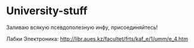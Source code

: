 # University-stuff

Заливаю всякую псевдополезную инфу, присоединяйтесь!

Лабки Электроника: http://libr.aues.kz/facultet/frts/kaf_e/1/umm/e_4.htm
